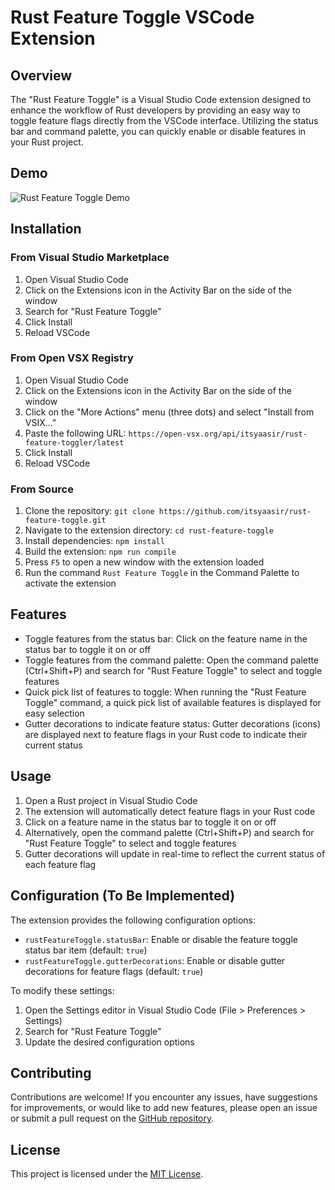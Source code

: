 # Rust Feature Toggle VSCode Extension

## Overview

The "Rust Feature Toggle" is a Visual Studio Code extension designed to enhance the workflow of Rust developers by providing an easy way to toggle feature flags directly from the VSCode interface. Utilizing the status bar and command palette, you can quickly enable or disable features in your Rust project.

## Demo

![Rust Feature Toggle Demo](https://github.com/itsyaasir/rust-feature-toggle/assets/7762687/5a82326a-08a7-44cb-93bd-af8dc9b7ed19)

## Installation

### From Visual Studio Marketplace

1. Open Visual Studio Code
2. Click on the Extensions icon in the Activity Bar on the side of the window
3. Search for "Rust Feature Toggle"
4. Click Install
5. Reload VSCode

### From Open VSX Registry

1. Open Visual Studio Code
2. Click on the Extensions icon in the Activity Bar on the side of the window
3. Click on the "More Actions" menu (three dots) and select "Install from VSIX..."
4. Paste the following URL: `https://open-vsx.org/api/itsyaasir/rust-feature-toggler/latest`
5. Click Install
6. Reload VSCode

### From Source

1. Clone the repository: `git clone https://github.com/itsyaasir/rust-feature-toggle.git`
2. Navigate to the extension directory: `cd rust-feature-toggle`
3. Install dependencies: `npm install`
4. Build the extension: `npm run compile`
5. Press `F5` to open a new window with the extension loaded
6. Run the command `Rust Feature Toggle` in the Command Palette to activate the extension

## Features

- Toggle features from the status bar: Click on the feature name in the status bar to toggle it on or off
- Toggle features from the command palette: Open the command palette (Ctrl+Shift+P) and search for "Rust Feature Toggle" to select and toggle features
- Quick pick list of features to toggle: When running the "Rust Feature Toggle" command, a quick pick list of available features is displayed for easy selection
- Gutter decorations to indicate feature status: Gutter decorations (icons) are displayed next to feature flags in your Rust code to indicate their current status

## Usage

1. Open a Rust project in Visual Studio Code
2. The extension will automatically detect feature flags in your Rust code
3. Click on a feature name in the status bar to toggle it on or off
4. Alternatively, open the command palette (Ctrl+Shift+P) and search for "Rust Feature Toggle" to select and toggle features
5. Gutter decorations will update in real-time to reflect the current status of each feature flag

## Configuration (To Be Implemented)

The extension provides the following configuration options:

- `rustFeatureToggle.statusBar`: Enable or disable the feature toggle status bar item (default: `true`)
- `rustFeatureToggle.gutterDecorations`: Enable or disable gutter decorations for feature flags (default: `true`)

To modify these settings:

1. Open the Settings editor in Visual Studio Code (File > Preferences > Settings)
2. Search for "Rust Feature Toggle"
3. Update the desired configuration options

## Contributing

Contributions are welcome! If you encounter any issues, have suggestions for improvements, or would like to add new features, please open an issue or submit a pull request on the [GitHub repository](https://github.com/itsyaasir/rust-feature-toggle).

## License

This project is licensed under the [MIT License](LICENSE).
